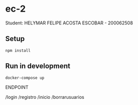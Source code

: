 # ec-2
Student: HELYMAR FELIPE ACOSTA ESCOBAR - 200062508

## Setup
```
npm install
```

## Run in development
```bash
docker-compose up
```

ENDPOINT

/login
/registro
/inicio
/borrarusuarios
